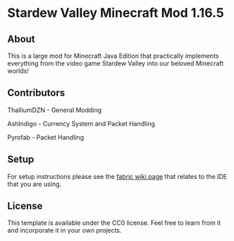# Stardew Valley Minecraft Mod 1.16.5

## About

This is a large mod for Minecraft Java Edition that practically implements everything from the video game Stardew Valley into our beloved Minecraft worlds!

## Contributors

ThalliumDZN - General Modding

AshIndigo - Currency System and Packet Handling

Pyrofab - Packet Handling

## Setup

For setup instructions please see the [fabric wiki page](https://fabricmc.net/wiki/tutorial:setup) that relates to the IDE that you are using.

## License

This template is available under the CC0 license. Feel free to learn from it and incorporate it in your own projects.
